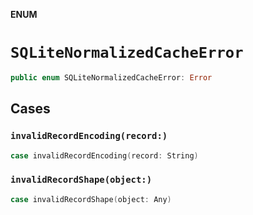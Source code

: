 **ENUM**

# `SQLiteNormalizedCacheError`

```swift
public enum SQLiteNormalizedCacheError: Error
```

## Cases
### `invalidRecordEncoding(record:)`

```swift
case invalidRecordEncoding(record: String)
```

### `invalidRecordShape(object:)`

```swift
case invalidRecordShape(object: Any)
```
